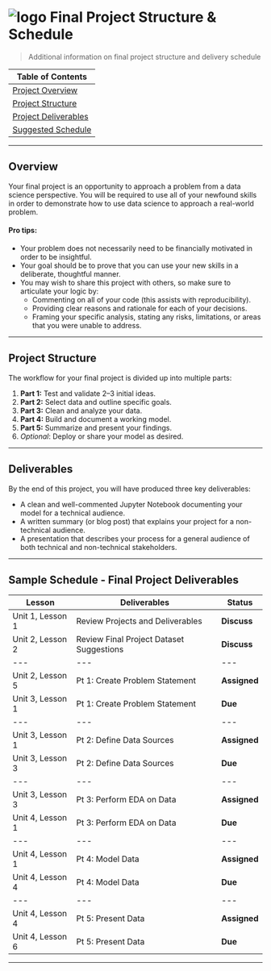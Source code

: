 # ![logo](https://ga-dash.s3.amazonaws.com/production/assets/logo-9f88ae6c9c3871690e33280fcf557f33.png) Final Project Structure & Schedule

> Additional information on final project structure and delivery schedule

| Table of Contents | 
| --- | 
| [Project Overview](#overview) |
| [Project Structure](#structure) | 
| [Project Deliverables](#deliverables) | 
| [Suggested Schedule](#schedule) | 

---

<a name="overview"></a>
## Overview

Your final project is an opportunity to approach a problem from a data science perspective. You will be required to use all of your newfound skills in order to demonstrate how to use data science to approach a real-world problem. 

#### Pro tips:
- Your problem does not necessarily need to be financially motivated in order to be insightful. 
- Your goal should be to prove that you can use your new skills in a deliberate, thoughtful manner.
- You may wish to share this project with others, so make sure to articulate your logic by:
    - Commenting on all of your code (this assists with reproducibility).
    - Providing clear reasons and rationale for each of your decisions.
    - Framing your specific analysis, stating any risks, limitations, or areas that you were unable to address.

---

<a name="structure"></a>
## Project Structure
The workflow for your final project is divided up into multiple parts:

1. **Part 1:** Test and validate 2–3 initial ideas.
2. **Part 2:** Select data and outline specific goals.
3. **Part 3:** Clean and analyze your data.
4. **Part 4:** Build and document a working model.
5. **Part 5:** Summarize and present your findings.
6. *Optional*: Deploy or share your model as desired.

---

<a name="deliverables"></a>
## Deliverables

By the end of this project, you will have produced three key deliverables:

- A clean and well-commented Jupyter Notebook documenting your model for a technical audience.
- A written summary (or blog post) that explains your project for a non-technical audience.
- A presentation that describes your process for a general audience of both technical and non-technical stakeholders. 

---

<a name="schedule"></a>
## Sample Schedule - Final Project Deliverables

| Lesson  | Deliverables | Status
| --- | --- | --- |
| Unit 1, Lesson 1 | Review Projects and Deliverables	         | **Discuss** |
| Unit 2, Lesson 2 | Review Final Project Dataset Suggestions	 | **Discuss** |
| --- | --- | --- |
| Unit 2, Lesson 5 | Pt 1: Create Problem Statement 	         | **Assigned** |
| Unit 3, Lesson 1 | Pt 1: Create Problem Statement 	         | **Due** |
| --- | --- | --- |
| Unit 3, Lesson 1 | Pt 2: Define Data Sources                   | **Assigned** |
| Unit 3, Lesson 3 | Pt 2: Define Data Sources                   | **Due** |
| --- | --- | --- |
| Unit 3, Lesson 3 | Pt 3: Perform EDA on Data                   | **Assigned** |
| Unit 4, Lesson 1 | Pt 3: Perform EDA on Data                   | **Due** |
| --- | --- | --- |
| Unit 4, Lesson 1 | Pt 4: Model Data                            | **Assigned** |
| Unit 4, Lesson 4 | Pt 4: Model Data                            | **Due** |
| --- | --- | --- |
| Unit 4, Lesson 4 | Pt 5: Present Data                          | **Assigned** |
| Unit 4, Lesson 6 | Pt 5: Present Data                          | **Due** |

---
